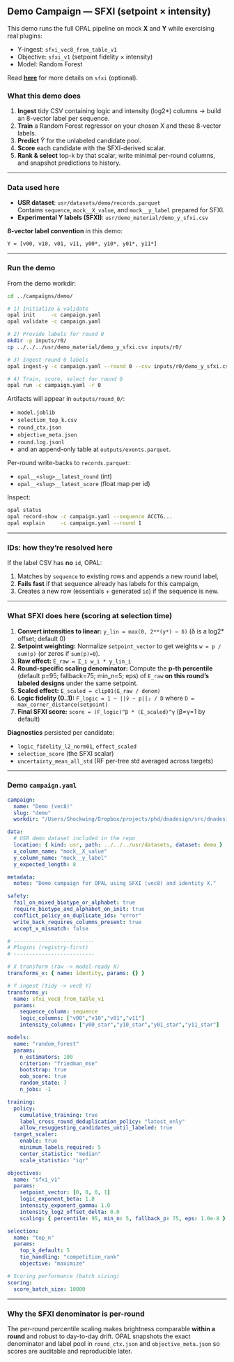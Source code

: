 ## Demo Campaign — SFXI (setpoint × intensity)

This demo runs the full OPAL pipeline on mock **X** and **Y** while exercising real plugins:

- Y-ingest: `sfxi_vec8_from_table_v1`
- Objective: `sfxi_v1` (setpoint fidelity × intensity)
- Model: Random Forest

Read [**here**](../../src/objectives/DOCS/setpoint_fidelity_x_intensity.md) for more details on `sfxi` (optional).

### What this demo does

1. **Ingest** tidy CSV containing logic and intensity (log2*) columns → build an 8-vector label per sequence.  
2. **Train** a Random Forest regressor on your chosen X and these 8-vector labels.  
3. **Predict** Ŷ for the unlabeled candidate pool.  
4. **Score** each candidate with the SFXI-derived scalar.
5. **Rank & select** top-k by that scalar, write minimal per-round columns, and snapshot predictions to history.

---

### Data used here

- **USR dataset**: `usr/datasets/demo/records.parquet`  
  Contains `sequence`, `mock__X_value`, and `mock__y_label` prepared for SFXI.
- **Experimental Y labels (SFXI)**: `usr/demo_material/demo_y_sfxi.csv`  


**8-vector label convention** in this demo:

````
Y = [v00, v10, v01, v11, y00*, y10*, y01*, y11*]
````

---

### Run the demo

From the demo workdir:

```bash
cd ../campaigns/demo/

# 1) Initialize & validate
opal init     -c campaign.yaml
opal validate -c campaign.yaml

# 2) Provide labels for round 0
mkdir -p inputs/r0/
cp ../../../usr/demo_material/demo_y_sfxi.csv inputs/r0/

# 3) Ingest round 0 labels
opal ingest-y -c campaign.yaml --round 0 --csv inputs/r0/demo_y_sfxi.csv

# 4) Train, score, select for round 0
opal run -c campaign.yaml -r 0
````

Artifacts will appear in `outputs/round_0/`: 

* `model.joblib`
* `selection_top_k.csv`
* `round_ctx.json`
* `objective_meta.json`
* `round.log.jsonl`
* and an append-only table at `outputs/events.parquet`.

Per-round write-backs to `records.parquet`:

* `opal__<slug>__latest_round` (int)
* `opal__<slug>__latest_score` (float map per id)


Inspect:

```bash
opal status
opal record-show -c campaign.yaml --sequence ACCTG...
opal explain     -c campaign.yaml --round 1
```

---

### IDs: how they’re resolved here

If the label CSV has **no** `id`, OPAL:

1. Matches by `sequence` to existing rows and appends a new round label,
2. **Fails fast** if that sequence already has labels for this campaign,
3. Creates a new row (essentials + generated `id`) if the sequence is new.

---

### What SFXI does here (scoring at selection time)

1. **Convert intensities to linear:**
   `y_lin = max(0, 2**(y*) − δ)` (δ is a log2* offset; default 0)
2. **Setpoint weighting:**
   Normalize `setpoint_vector` to get weights `w = p / sum(p)` (or zeros if `sum(p)=0`).
3. **Raw effect:**
   `E_raw = Σ_i w_i * y_lin_i`
4. **Round-specific scaling denominator:**
   Compute the **p-th percentile** (default p=95; fallback=75; min_n=5; eps) of `E_raw` **on this round’s labeled designs** under the same setpoint.
5. **Scaled effect:**
   `E_scaled = clip01(E_raw / denom)`
6. **Logic fidelity (0..1):**
   `F_logic = 1 − ||v̂ − p||₂ / D` where `D = max_corner_distance(setpoint)`
7. **Final SFXI score:**
   `score = (F_logic)^β * (E_scaled)^γ` (β=γ=1 by default)

**Diagnostics** persisted per candidate:

* `logic_fidelity_l2_norm01`, `effect_scaled`
* `selection_score` (the SFXI scalar)
* `uncertainty_mean_all_std` (RF per-tree std averaged across targets)

---

### Demo `campaign.yaml`

```yaml
campaign:
  name: "Demo (vec8)"
  slug: "demo"
  workdir: "/Users/Shockwing/Dropbox/projects/phd/dnadesign/src/dnadesign/opal/campaigns/demo"

data:
  # USR demo dataset included in the repo
  location: { kind: usr, path: ../../../usr/datasets, dataset: demo }
  x_column_name: "mock__X_value"
  y_column_name: "mock__y_label"
  y_expected_length: 8

metadata:
  notes: "Demo campaign for OPAL using SFXI (vec8) and identity X."

safety:
  fail_on_mixed_biotype_or_alphabet: true
  require_biotype_and_alphabet_on_init: true
  conflict_policy_on_duplicate_ids: "error"
  write_back_requires_columns_present: true
  accept_x_mismatch: false

# --------------------------
# Plugins (registry-first)
# --------------------------

# X transform (raw -> model-ready X)
transforms_x: { name: identity, params: {} }

# Y ingest (tidy -> vec8 Y)
transforms_y:
  name: sfxi_vec8_from_table_v1
  params:
    sequence_column: sequence
    logic_columns: ["v00","v10","v01","v11"]
    intensity_columns: ["y00_star","y10_star","y01_star","y11_star"]

models:
  name: "random_forest"
  params:
    n_estimators: 100
    criterion: "friedman_mse"
    bootstrap: true
    oob_score: true
    random_state: 7
    n_jobs: -1

training:
  policy:
    cumulative_training: true
    label_cross_round_deduplication_policy: "latest_only"
    allow_resuggesting_candidates_until_labeled: true
  target_scaler:
    enable: true
    minimum_labels_required: 5
    center_statistic: "median"
    scale_statistic: "iqr"

objectives:
  name: "sfxi_v1"
  params:
    setpoint_vector: [0, 0, 0, 1]
    logic_exponent_beta: 1.0
    intensity_exponent_gamma: 1.0
    intensity_log2_offset_delta: 0.0
    scaling: { percentile: 95, min_n: 5, fallback_p: 75, eps: 1.0e-8 }

selection:
  name: "top_n"
  params:
    top_k_default: 5
    tie_handling: "competition_rank"
    objective: "maximize"

# Scoring performance (batch sizing)
scoring:
  score_batch_size: 10000
```

---

### Why the SFXI denominator is per-round

The per-round percentile scaling makes brightness comparable **within a round** and robust to day-to-day drift. OPAL snapshots the exact denominator and label pool in `round_ctx.json` and `objective_meta.json` so scores are auditable and reproducible later.
